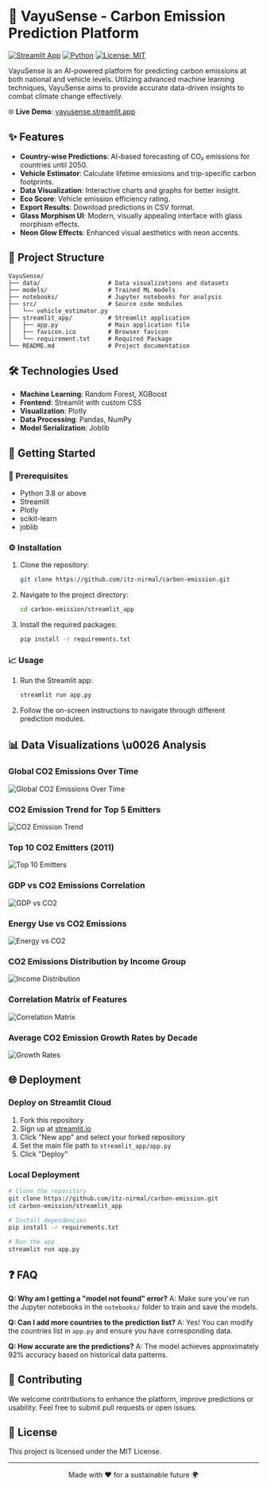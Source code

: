 # 🌿 VayuSense - Carbon Emission Prediction Platform

[![Streamlit App](https://static.streamlit.io/badges/streamlit_badge_black_white.svg)](https://vayusense.streamlit.app)
[![Python](https://img.shields.io/badge/Python-3.8+-blue.svg)](https://www.python.org/downloads/)
[![License: MIT](https://img.shields.io/badge/License-MIT-yellow.svg)](https://opensource.org/licenses/MIT)

VayuSense is an AI-powered platform for predicting carbon emissions at both national and vehicle levels. Utilizing advanced machine learning techniques, VayuSense aims to provide accurate data-driven insights to combat climate change effectively.

🌐 **Live Demo**: [vayusense.streamlit.app](https://vayusense.streamlit.app)

## ✨ Features

- **Country-wise Predictions**: AI-based forecasting of CO₂ emissions for countries until 2050.
- **Vehicle Estimator**: Calculate lifetime emissions and trip-specific carbon footprints.
- **Data Visualization**: Interactive charts and graphs for better insight.
- **Eco Score**: Vehicle emission efficiency rating.
- **Export Results**: Download predictions in CSV format.
- **Glass Morphism UI**: Modern, visually appealing interface with glass morphism effects.
- **Neon Glow Effects**: Enhanced visual aesthetics with neon accents.

## 📂 Project Structure

```
VayuSense/
├── data/                   # Data visualizations and datasets
├── models/                 # Trained ML models
├── notebooks/              # Jupyter notebooks for analysis
├── src/                    # Source code modules
│   └── vehicle_estimator.py
├── streamlit_app/          # Streamlit application
│   ├── app.py              # Main application file
│   ├── favicon.ico         # Browser favicon
│   └── requirement.txt     # Required Package
└── README.md               # Project documentation
```

## 🛠️ Technologies Used

- **Machine Learning**: Random Forest, XGBoost
- **Frontend**: Streamlit with custom CSS
- **Visualization**: Plotly
- **Data Processing**: Pandas, NumPy
- **Model Serialization**: Joblib

## 🚀 Getting Started

### 📝 Prerequisites

- Python 3.8 or above
- Streamlit
- Plotly
- scikit-learn
- joblib

### ⚙️ Installation

1. Clone the repository:
   ```bash
   git clone https://github.com/itz-nirmal/carbon-emission.git
   ```

2. Navigate to the project directory:
   ```bash
   cd carbon-emission/streamlit_app
   ```

3. Install the required packages:
   ```bash
   pip install -r requirements.txt
   ```

### 📈 Usage

1. Run the Streamlit app:
   ```bash
   streamlit run app.py
   ```

2. Follow the on-screen instructions to navigate through different prediction modules.

## 📊 Data Visualizations \u0026 Analysis

### Global CO2 Emissions Over Time
![Global CO2 Emissions Over Time](data/Global%20CO2%20Emissions%20Over%20Time.png)

### CO2 Emission Trend for Top 5 Emitters
![CO2 Emission Trend](data/CO2%20Emission%20Trend%20for%20Top%205%20Emitters.png)

### Top 10 CO2 Emitters (2011)
![Top 10 Emitters](data/Top%2010%20CO2%20emitters%20in%202011.png)

### GDP vs CO2 Emissions Correlation
![GDP vs CO2](data/GDP%20vs%20CO2%20Emissions.png)

### Energy Use vs CO2 Emissions
![Energy vs CO2](data/Energy%20Use%20vs%20CO2%20Emissions.png)

### CO2 Emissions Distribution by Income Group
![Income Distribution](data/CO2%20Emissions%20Distribution%20by%20Income%20Group.png)

### Correlation Matrix of Features
![Correlation Matrix](data/Correlation%20Matrix%20of%20Features.png)

### Average CO2 Emission Growth Rates by Decade
![Growth Rates](data/Average%20CO2%20Emission%20Growth%20Rates%20by%20Decade.png)

## 🌐 Deployment

### Deploy on Streamlit Cloud

1. Fork this repository
2. Sign up at [streamlit.io](https://streamlit.io)
3. Click "New app" and select your forked repository
4. Set the main file path to `streamlit_app/app.py`
5. Click "Deploy"

### Local Deployment

```bash
# Clone the repository
git clone https://github.com/itz-nirmal/carbon-emission.git
cd carbon-emission/streamlit_app

# Install dependencies
pip install -r requirements.txt

# Run the app
streamlit run app.py
```

## ❓ FAQ

**Q: Why am I getting a "model not found" error?**
A: Make sure you've run the Jupyter notebooks in the `notebooks/` folder to train and save the models.

**Q: Can I add more countries to the prediction list?**
A: Yes! You can modify the countries list in `app.py` and ensure you have corresponding data.

**Q: How accurate are the predictions?**
A: The model achieves approximately 92% accuracy based on historical data patterns.

## 🤝 Contributing

We welcome contributions to enhance the platform, improve predictions or usability. Feel free to submit pull requests or open issues.

## 📝 License

This project is licensed under the MIT License.

---

<p align="center">
  Made with ❤️ for a sustainable future 🌍
</p>
